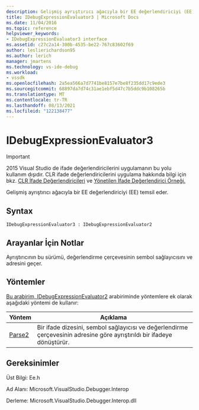 ```yaml
---
description: Gelişmiş ayrıştırıcı ağacıyla bir EE değerlendiriciyi (EE) temsil eder.
title: IDebugExpressionEvaluator3 | Microsoft Docs
ms.date: 11/04/2016
ms.topic: reference
helpviewer_keywords:
- IDebugExpressionEvaluator3 interface
ms.assetid: c27c2a14-300b-4535-be22-767c83602f69
author: leslierichardson95
ms.author: lerich
manager: jmartens
ms.technology: vs-ide-debug
ms.workload:
- vssdk
ms.openlocfilehash: 2a5ea566a7d7741be8157e7be8f235dd17c9ede3
ms.sourcegitcommit: 68897da7d74c31ae1ebf5d47c7b5ddc9b108265b
ms.translationtype: MT
ms.contentlocale: tr-TR
ms.lasthandoff: 08/13/2021
ms.locfileid: "122138477"
---
```

# <a name="idebugexpressionevaluator3"></a>IDebugExpressionEvaluator3
> [!IMPORTANT]
> 2015 Visual Studio de ifade değerlendiricilerini uygulamanın bu yolu kullanım dışıdır. CLR ifade değerlendiricilerini uygulama hakkında bilgi için bkz. [CLR İfade Değerlendiricileri](https://github.com/Microsoft/ConcordExtensibilitySamples/wiki/CLR-Expression-Evaluators) ve [Yönetilen İfade Değerlendirici Örneği.](https://github.com/Microsoft/ConcordExtensibilitySamples/wiki/Managed-Expression-Evaluator-Sample)

 Gelişmiş ayrıştırıcı ağacıyla bir EE değerlendiriciyi (EE) temsil eder.

## <a name="syntax"></a>Syntax

```
IDebugExpressionEvaluator3 : IDebugExpressionEvaluator2
```

## <a name="notes-for-callers"></a>Arayanlar İçin Notlar
 Ayrıştırıcının bu sürümü, değerlendirme çerçevesinin sembol sağlayıcısını ve adresini geçer.

## <a name="methods"></a>Yöntemler
 [Bu arabirim, IDebugExpressionEvaluator2](../../../extensibility/debugger/reference/idebugexpressionevaluator2.md) arabiriminde yöntemlere ek olarak aşağıdaki yöntemi de kullanır:

|Yöntem|Açıklama|
|------------|-----------------|
|[Parse2](../../../extensibility/debugger/reference/idebugexpressionevaluator3-parse2.md)|Bir ifade dizesini, sembol sağlayıcısı ve değerlendirme çerçevesinin adresine göre ayrıştırıldı bir ifadeye dönüştürür.|

## <a name="requirements"></a>Gereksinimler
 Üst Bilgi: Ee.h

 Ad Alanı: Microsoft.VisualStudio.Debugger.Interop

 Derleme: Microsoft.VisualStudio.Debugger.Interop.dll
